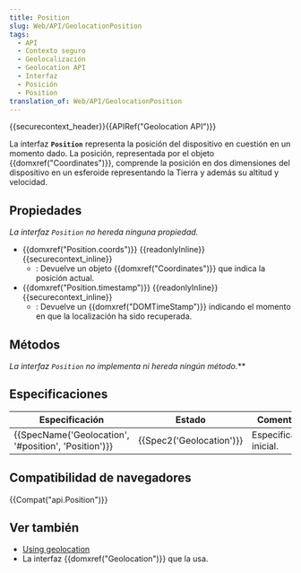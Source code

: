 ```yaml
---
title: Position
slug: Web/API/GeolocationPosition
tags:
  - API
  - Contexto seguro
  - Geolocalización
  - Geolocation API
  - Interfaz
  - Posición
  - Position
translation_of: Web/API/GeolocationPosition
---
```

{{securecontext_header}}{{APIRef("Geolocation API")}}

La interfaz **`Position`** representa la posición del dispositivo en cuestión en un momento dado. La posición, representada por el objeto {{domxref("Coordinates")}}, comprende la posición en dos dimensiones del dispositivo en un esferoide representando la Tierra y además su altitud y velocidad.

## Propiedades

_La interfaz `Position` no hereda ninguna propiedad._

- {{domxref("Position.coords")}} {{readonlyInline}} {{securecontext_inline}}
  - : Devuelve un objeto {{domxref("Coordinates")}} que indica la posición actual.
- {{domxref("Position.timestamp")}} {{readonlyInline}} {{securecontext_inline}}
  - : Devuelve un {{domxref("DOMTimeStamp")}} indicando el momento en que la localización ha sido recuperada.

## Métodos

**La interfaz `Position` no implementa ni hereda ningún método*.***

## Especificaciones

| Especificación                                                       | Estado                           | Comentario              |
| -------------------------------------------------------------------- | -------------------------------- | ----------------------- |
| {{SpecName('Geolocation', '#position', 'Position')}} | {{Spec2('Geolocation')}} | Especificación inicial. |

## Compatibilidad de navegadores

{{Compat("api.Position")}}

## Ver también

- [Using geolocation](/es/docs/WebAPI/Using_geolocation)
- La interfaz {{domxref("Geolocation")}} que la usa.
